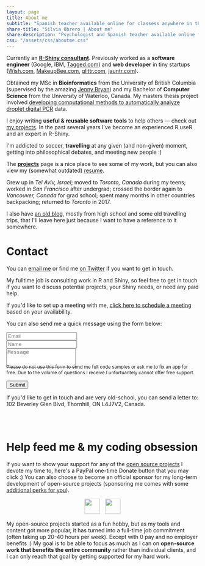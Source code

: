 ```yaml
---
layout: page
title: About me
subtitle: "Spanish teacher available online for classess anywhere in the world"
share-title: "Silvia Obrero | About me"
share-description: "Psychologist and Spanish teacher available online for classes anywhere in the world"
css: "/assets/css/aboutme.css"
---
```


<div id="aboutme-section">

<p class="about-text">
<span class="fa fa-briefcase about-icon"></span>
Currently an <a href="/shiny"><strong>R-Shiny consultant</strong></a>. Previously worked as a <strong>software engineer</strong> (Google, IBM, <a href="https://tagged.com" target="_blank">Tagged.com</a>) and <strong>web
developer</strong> in tiny startups (<a href="https://wish.com" target="_blank">Wish.com</a>,
<a href="https://web.archive.org/web/20121223025414/https://www.makeupbee.com/looks.php" target="_blank">MakeupBee.com</a>,
<a href="http://glittr.com" target="_blank">glittr.com</a>,
<a href="https://web.archive.org/web/20120309093005/https://www.jauntr.com/" target="_blank">jauntr.com</a>).
</p>

<p class="about-text">
<span class="fa fa-graduation-cap about-icon"></span>
Obtained my MSc in <strong>Bioinformatics</strong> from the University of British Columbia (supervised by the amazing
<a href="https://twitter.com/JennyBryan" target="_blank">Jenny Bryan</a>) and my Bachelor of <strong>Computer Science</strong> from the
University of Waterloo, Canada. My masters thesis project involved
<a href="https://github.com/daattali/ddpcr" target="_blank">developing computational methods to automatically analyze
droplet digital PCR</a> data.
</p>

<p class="about-text">
<span class="fa fa-code about-icon"></span>
I enjoy writing <strong>useful & reusable software tools</strong> to help others &mdash; check out <a href="/projects">my projects</a>. In the past several years I've become an experienced R useR and an expert in R-Shiny.
</p>

<p class="about-text">
<span class="fa fa-heart about-icon"></span>
I'm addicted to soccer, <strong>travelling</strong> at any given (and non-given) moment, getting into philosophical debates,
and meeting new people :) 
</p>

<p class="about-text">
<span class="fa fa-file-alt about-icon"></span>
The <strong><a href="/projects">projects</a></strong> page is a nice place to see some of my work, but you can also view my (somewhat outdated) <a href="/resume">resume</a>. 
</p>

<p class="about-text">
<span class="fa fa-globe-americas about-icon"></span>
Grew up in <i>Tel Aviv, Israel</i>; moved to <i>Toronto, Canada</i> during my teens; worked in <i>San Francisco</i> after undergrad; crossed the border again to <i>Vancouver, Canada</i> for grad school; spent many months in other countries backpacking; returned to <i>Toronto</i> in 2017.
</p>

<p>I also have <a href="https://deanat78.wordpress.com/">an old blog</a>, mostly from high school and some old travelling trips, that I'll leave here just because I want to have a reference to it somewhere.</p>

</div>

<div id="contactme-section">
<h1 id="contact">Contact</h1>

<!--
<div class="alert alert-danger" role="alert">
I will be away until Feb 6, with very limited time to work. My responses will be slow during this period.
</div>
-->



<p>You can <a href="mailto:silvia.obrero@gmail.com?subject=Hello from silviaobrero.github.io">email me</a> or find me <a href="https://twitter.com/Silvia_obrero">on Twitter</a> if you want to get in touch.</p>
<p>My fulltime job is consulting work in R and Shiny, so feel free to get in touch if you want to discuss potential projects, your Shiny needs, or need any paid help.</p>
<p>If you'd like to set up a meeting with me, <a href="https://calendly.com/attalitech/meeting">click here to schedule a meeting</a> based on your availability.</p>

<form action="https://formspree.io/silvia.obrero@gmail.com" method="POST" class="form" id="contact-form">
  <p>You can also send me a quick message using the form below:</p>
  <div class="row">
    <div class="col-6">
      <input type="email" name="_replyto" required="required" class="form-control form-control-lg" placeholder="Email" title="Email">
    </div>
    <div class="col-6">
      <input type="text" name="name" class="form-control form-control-lg" placeholder="Name" title="Name">
    </div>
  </div>
  <input type="hidden" name="_subject" value="New submission from silviaobrero.github.io">
  <textarea type="text" name="content" class="form-control form-control-lg" placeholder="Message" title="Message" required="required" rows="3"></textarea>
  <input type="text" name="_gotcha" style="display:none">
  <input type="hidden" name="_next" value="?message=Your message was sent successfully, thanks!" />
  
  <div style="font-size: 12px; margin: -10px 0 10px;">Please do not use this form to send me full code samples or ask me to fix an app for free. Due to the volume of questions I receive I unfortuantely cannot offer free support.</div>
  
  <button type="submit" class="btn btn-lg btn-primary">Submit</button>
</form>

<p id="address">If you'd like to get in touch and are very old-school, you can send a letter to:<br/>102 Beverley Glen Blvd, Thornhill, ON L4J7V2, Canada.</p>

</div>

<br/>

<div id="feed-meeee">
  <br/>
  <h1>Help feed me & my coding obsession</h1>
  <p>If you want to show your support for any of the <a href="/projects">open source projects</a> I devote my time to, here's a PayPal one-time Donate button that you may click :) You can also choose to become an official sponsor for my long-term development of open-source projects (sponsoring me comes with some <a href="https://github.com/sponsors/daattali">additional perks for you</a>).</p>
  <p align="center">
    <a style="display: inline-block;" href="https://paypal.me/daattali">
      <img height="40" src="https://camo.githubusercontent.com/0e9e5cac101f7093336b4589c380ab5dcfdcbab0/68747470733a2f2f63646e2e6a7364656c6976722e6e65742f67682f74776f6c66736f6e2f70617970616c2d6769746875622d627574746f6e40312e302e302f646973742f627574746f6e2e737667" />
    </a>
    <a style="display: inline-block; margin-left: 10px;" href="https://github.com/sponsors/daattali">
      <img height="40" src="https://i.imgur.com/034B8vq.png" />
    </a>
  </p>
  
  
  <p>My open-source projects started as a fun hobby, but as my tools and content got more popular, it has turned into a full-time job commitment (often taking up 20-40 hours per week). Except with 0 pay and no employer benefits :) My goal is to be able to focus as much as I can on <strong>open-source work that benefits the entire community</strong> rather than individual clients, and I can only reach that goal by getting supported for my hard work.</p>
</div>

